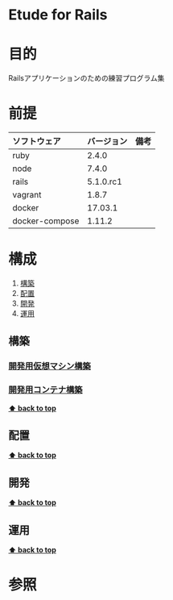Etude for Rails
===================

# 目的 #
Railsアプリケーションのための練習プログラム集

# 前提 #
| ソフトウェア   | バージョン   | 備考        |
|:---------------|:-------------|:------------|
| ruby           |2.4.0     |             |
| node           |7.4.0     |             |
| rails          |5.1.0.rc1 |             |
| vagrant        |1.8.7     |             |
| docker         |17.03.1   |             |
| docker-compose |1.11.2    |             |

# 構成 #
1. [構築](#構築)
1. [配置](#配置)
1. [開発](#開発)
1. [運用](#運用)

## 構築
### [開発用仮想マシン構築](./ops/build_vagrant.md)
### [開発用コンテナ構築](./ops/build_docker.md)

**[⬆ back to top](#構成)**

## 配置
**[⬆ back to top](#構成)**

## 開発
**[⬆ back to top](#構成)**

## 運用
**[⬆ back to top](#運用)**

# 参照 #
